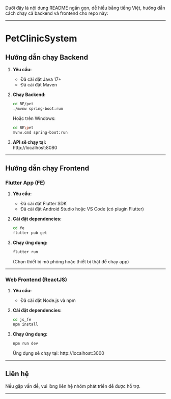 Dưới đây là nội dung README ngắn gọn, dễ hiểu bằng tiếng Việt, hướng dẫn cách chạy cả backend và frontend cho repo này:

---

# PetClinicSystem

## Hướng dẫn chạy Backend

1. **Yêu cầu:**  
   - Đã cài đặt Java 17+  
   - Đã cài đặt Maven

2. **Chạy Backend:**
   ```sh
   cd BE/pet
   ./mvnw spring-boot:run
   ```
   Hoặc trên Windows:
   ```sh
   cd BE\pet
   mvnw.cmd spring-boot:run
   ```

3. **API sẽ chạy tại:**  
   http://localhost:8080

---

## Hướng dẫn chạy Frontend

### Flutter App (FE)

1. **Yêu cầu:**  
   - Đã cài đặt Flutter SDK  
   - Đã cài đặt Android Studio hoặc VS Code (có plugin Flutter)

2. **Cài đặt dependencies:**
   ```sh
   cd fe
   flutter pub get
   ```

3. **Chạy ứng dụng:**
   ```sh
   flutter run
   ```
   (Chọn thiết bị mô phỏng hoặc thiết bị thật để chạy app)

---

### Web Frontend (ReactJS)

1. **Yêu cầu:**  
   - Đã cài đặt Node.js và npm

2. **Cài đặt dependencies:**
   ```sh
   cd js_fe
   npm install
   ```

3. **Chạy ứng dụng:**
   ```sh
   npm run dev
   ```
   Ứng dụng sẽ chạy tại: http://localhost:3000

---

## Liên hệ

Nếu gặp vấn đề, vui lòng liên hệ nhóm phát triển để được hỗ trợ.

---